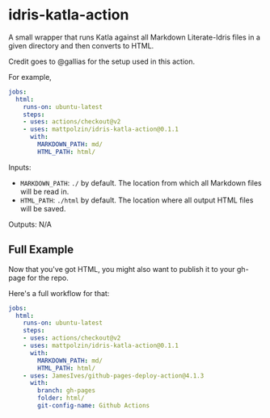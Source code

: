 # idris-katla-action

A small wrapper that runs Katla against all Markdown Literate-Idris files in a given directory and then converts to HTML.

Credit goes to @gallias for the setup used in this action.

For example,
```yaml
jobs:
  html:
    runs-on: ubuntu-latest
    steps:
    - uses: actions/checkout@v2
    - uses: mattpolzin/idris-katla-action@0.1.1
      with:
        MARKDOWN_PATH: md/
        HTML_PATH: html/
```

Inputs:
- `MARKDOWN_PATH`: `./` by default. The location from which all Markdown files will be read in.
- `HTML_PATH`: `./html` by default. The location where all output HTML files will be saved.

Outputs:
N/A

## Full Example
Now that you've got HTML, you might also want to publish it to your gh-page for the repo.

Here's a full workflow for that:
```yaml
jobs:
  html:
    runs-on: ubuntu-latest
    steps:
    - uses: actions/checkout@v2
    - uses: mattpolzin/idris-katla-action@0.1.1
      with:
        MARKDOWN_PATH: md/
        HTML_PATH: html/
    - uses: JamesIves/github-pages-deploy-action@4.1.3
      with:
        branch: gh-pages
        folder: html/
        git-config-name: Github Actions
```

